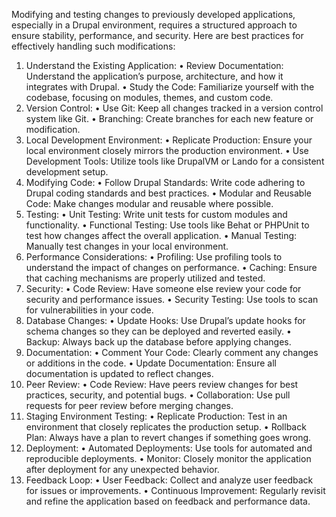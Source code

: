 Modifying and testing changes to previously developed applications, especially in a Drupal environment, requires a structured approach to ensure stability, performance, and security. Here are best practices for effectively handling such modifications:

 1. Understand the Existing Application:
 • Review Documentation: Understand the application’s purpose, architecture, and how it integrates with Drupal.
 • Study the Code: Familiarize yourself with the codebase, focusing on modules, themes, and custom code.
 2. Version Control:
 • Use Git: Keep all changes tracked in a version control system like Git.
 • Branching: Create branches for each new feature or modification.
 3. Local Development Environment:
 • Replicate Production: Ensure your local environment closely mirrors the production environment.
 • Use Development Tools: Utilize tools like DrupalVM or Lando for a consistent development setup.
 4. Modifying Code:
 • Follow Drupal Standards: Write code adhering to Drupal coding standards and best practices.
 • Modular and Reusable Code: Make changes modular and reusable where possible.
 5. Testing:
 • Unit Testing: Write unit tests for custom modules and functionality.
 • Functional Testing: Use tools like Behat or PHPUnit to test how changes affect the overall application.
 • Manual Testing: Manually test changes in your local environment.
 6. Performance Considerations:
 • Profiling: Use profiling tools to understand the impact of changes on performance.
 • Caching: Ensure that caching mechanisms are properly utilized and tested.
 7. Security:
 • Code Review: Have someone else review your code for security and performance issues.
 • Security Testing: Use tools to scan for vulnerabilities in your code.
 8. Database Changes:
 • Update Hooks: Use Drupal’s update hooks for schema changes so they can be deployed and reverted easily.
 • Backup: Always back up the database before applying changes.
 9. Documentation:
 • Comment Your Code: Clearly comment any changes or additions in the code.
 • Update Documentation: Ensure all documentation is updated to reflect changes.
 10. Peer Review:
 • Code Review: Have peers review changes for best practices, security, and potential bugs.
 • Collaboration: Use pull requests for peer review before merging changes.
 11. Staging Environment Testing:
 • Replicate Production: Test in an environment that closely replicates the production setup.
 • Rollback Plan: Always have a plan to revert changes if something goes wrong.
 12. Deployment:
 • Automated Deployments: Use tools for automated and reproducible deployments.
 • Monitor: Closely monitor the application after deployment for any unexpected behavior.
 13. Feedback Loop:
 • User Feedback: Collect and analyze user feedback for issues or improvements.
 • Continuous Improvement: Regularly revisit and refine the application based on feedback and performance data.
